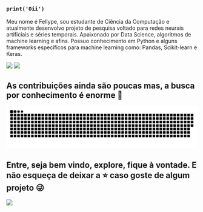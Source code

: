 ### `print('Oii')`

Meu nome é Fellype, sou estudante de Ciência da Computação e atualmente desenvolvo projeto de pesquisa voltado para redes neurais artificiais e séries temporais.
Apaixonado por Data Science, algoritmos de machine learning e afins. Possuo conhecimento em Python e alguns frameworks específicos para machine learning como: Pandas, Scikit-learn e Keras.

<div>
  <img height="180em" src="https://github-readme-stats.vercel.app/api?username=fellypesb&show_icons=true&theme=dracula&include_all_commits=true&count_private=true"/>
  <img height="180em" src="https://github-readme-stats.vercel.app/api/top-langs/?username=fellypesb&layout=compact&langs_count=16&theme=dracula"/>
</div>

  ## As contribuições ainda são poucas mas, a busca por conhecimento é enorme :purple_heart:

![](https://github.com/fellypesb/fellypesb/blob/output/github-contribution-grid-snake.svg) 

## Entre, seja bem vindo, explore, fique à vontade. E não esqueça de deixar a :star: caso goste de algum projeto :stuck_out_tongue_winking_eye:

<div>
<a href="https://www.linkedin.com/in/fellypesb" target="_blank"><img src="https://img.shields.io/badge/-LinkedIn-%230077B5?style=for-the-badge&logo=linkedin&logoColor=white" target="_blank"></a> 
</div>


